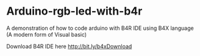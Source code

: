 # Arduino-rgb-led-with-b4r
A demonstration of how to code arduino with B4R IDE using B4X language (A modern form of Visual basic)

Download B4R IDE here 
http://bit.ly/b4xDownload
